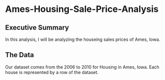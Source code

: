﻿# Ames-Housing-Sale-Price-Analysis
## Executive Summary
In this analysis, I will be analyzing the houseing sales prices of Ames, Iowa.
## The Data
Our dataset comes from the 2006 to 2010 for Housing in Ames, Iowa. Each house is represented by a row of the dataset.
